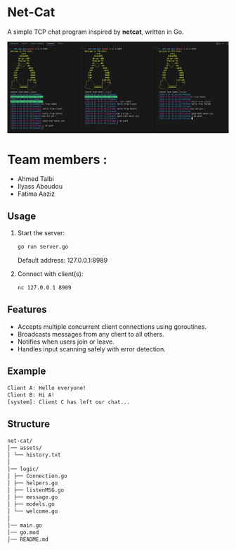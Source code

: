 # Net-Cat
A simple TCP chat program inspired by **netcat**, written in Go.

![Net-Cat Screenshot](assets/readme/screen.png)

# Team members :
- Ahmed Talbi
- Ilyass Aboudou
- Fatima Aaziz

## Usage
1. Start the server:
   ```bash
   go run server.go
   ```

   Default address: 127.0.0.1:8989

2. Connect with client(s):
   ```bash
   nc 127.0.0.1 8989
   ```

## Features
- Accepts multiple concurrent client connections using goroutines.
- Broadcasts messages from any client to all others.
- Notifies when users join or leave.
- Handles input scanning safely with error detection.

## Example
```
Client A: Hello everyone!
Client B: Hi A!
[system]: Client C has left our chat...
```

## Structure 

```
net-cat/
│── assets/
│ └── history.txt
│
│── logic/
│ ├── Connection.go
│ ├── helpers.go
│ ├── listenMSG.go
│ ├── message.go
│ ├── models.go
│ └── welcome.go
│
│── main.go
│── go.mod
│── README.md
```
